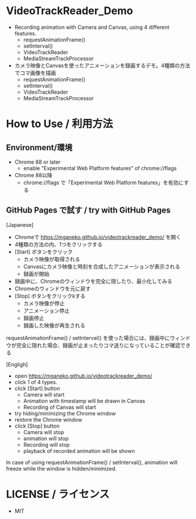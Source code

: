 # VideoTrackReader_Demo

- Recording animation with Camera and Canvas, using 4 different features.
  - requestAnimationFrame()
  - setInterval()
  - VideoTrackReader
  - MediaStreamTrackProcessor
- カメラ映像とCanvasを使ったアニメーションを録画するデモ。4種類の方法でコマ画像を描画
  - requestAnimationFrame()
  - setInterval()
  - VideoTrackReader
  - MediaStreamTrackProcessor


# How to Use / 利用方法

## Environment/環境

- Chrome 88 or later
  - enable "Experimental Web Platform features" of chrome://flags
- Chrome 88以降
  - chrome://flags で「Experimental Web Platform features」を有効にする

## GitHub Pages で試す / try with GitHub Pages

[Japanese]

- Chromeで https://mganeko.github.io/videotrackreader_demo/ を開く
- 4種類の方法の内、1つをクリックする
- [Start] ボタンをクリック
  - カメラ映像が取得される
  - Canvasにカメラ映像と時刻を合成したアニメーションが表示される
  - 録画が開始
- 録画中に、Chromeのウィンドウを完全に隠したり、最小化してみる
- Chromeのウィンドウを元に戻す
- [Stop] ボタンをクリックkする
  - カメラ映像が停止
  - アニメーション停止
  - 録画停止
  - 録画した映像が再生される

requestAnimationFrame() / setInterval() を使った場合には、録画中にウィンドウが完全に隠れた場合、録画が止まったりコマ送りになっていることが確認できる

[Engligh]

- open https://mganeko.github.io/videotrackreader_demo/
- click 1 of 4 types.
- click [Start] button
  - Camera will start
  - Animation with timestamp will be drawn in Canvas
  - Recording of Canvas will start
- try hiding/minimizing the Chrome window
- restore the Chrome window
- click [Stop] button
  - Camera will stop
  - animation will stop
  - Recording will stop
  - playback of recorded animation will be shown

In case of using requestAnimationFrame() / setInterval(), animation will freeze while the window is hidden/minimized. 


# LICENSE / ライセンス

- MIT


